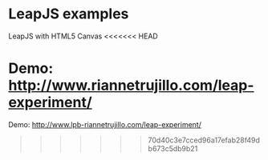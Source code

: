 LeapJS examples
==============
LeapJS with HTML5 Canvas
<<<<<<< HEAD

Demo: http://www.riannetrujillo.com/leap-experiment/
=======
Demo: http://www.lpb-riannetrujillo.com/leap-experiment/
>>>>>>> 70d40c3e7cced96a17efab28f49db673c5db9b21
